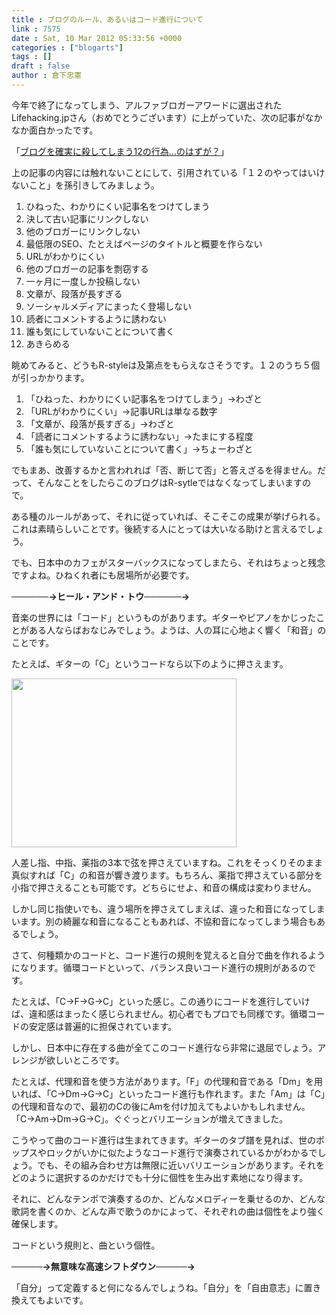 ```yaml
---
title : ブログのルール、あるいはコード進行について
link : 7575
date : Sat, 10 Mar 2012 05:33:56 +0000
categories : ["blogarts"]
tags : []
draft : false
author : 倉下忠憲
---
```



今年で終了になってしまう、アルファブロガーアワードに選出されたLifehacking.jpさん（おめでとうございます）に上がっていた、次の記事がなかなか面白かったです。

「<a href="http://lifehacking.jp/2012/03/12ways-to-kill-a-blog-or-not/">ブログを確実に殺してしまう12の行為…のはずが？</a>」

上の記事の内容には触れないことにして、引用されている「１２のやってはいけないこと」を孫引きしてみましょう。
<ol>
    <li>ひねった、わかりにくい記事名をつけてしまう</li>
    <li>決して古い記事にリンクしない</li>
    <li>他のブロガーにリンクしない</li>
    <li>最低限のSEO、たとえばページのタイトルと概要を作らない</li>
    <li>URLがわかりにくい</li>
    <li>他のブロガーの記事を剽窃する</li>
    <li>一ヶ月に一度しか投稿しない</li>
    <li>文章が、段落が長すぎる</li>
    <li>ソーシャルメディアにまったく登場しない</li>
    <li>読者にコメントするように誘わない</li>
    <li>誰も気にしていないことについて書く</li>
    <li>あきらめる</li>
</ol>

眺めてみると、どうもR-styleは及第点をもらえなさそうです。１２のうち５個が引っかかります。
<ol>
	<li>「ひねった、わかりにくい記事名をつけてしまう」→わざと</li>
	<li>「URLがわかりにくい」→記事URLは単なる数字</li>
	<li>「文章が、段落が長すぎる」→わざと</li>
	<li>「読者にコメントするように誘わない」→たまにする程度</li>
	<li>「誰も気にしていないことについて書く」→ちょーわざと</li>
</ol>


でもまあ、改善するかと言われれば「否、断じて否」と答えざるを得ません。だって、そんなことをしたらこのブログはR-sytleではなくなってしまいますので。

ある種のルールがあって、それに従っていれば、そこそこの成果が挙げられる。これは素晴らしいことです。後続する人にとっては大いなる助けと言えるでしょう。

でも、日本中のカフェがスターバックスになってしまたら、それはちょっと残念ですよね。ひねくれ者にも居場所が必要です。

<strong>──────→ヒール・アンド・トウ──────→</strong>

音楽の世界には「コード」というものがあります。ギターやピアノをかじったことがある人ならばおなじみでしょう。ようは、人の耳に心地よく響く「和音」のことです。

たとえば、ギターの「C」というコードなら以下のように押さえます。

<a href="https://rashita.net/blog/wp-content/uploads/2012/03/20120310133112.jpg"><img src="https://rashita.net/blog/wp-content/uploads/2012/03/20120310133112.jpg" alt="" title="20120310133112" width="360" height="270" class="alignnone size-full wp-image-7579" /></a>

人差し指、中指、薬指の3本で弦を押さえていますね。これをそっくりそのまま真似すれば「C」の和音が響き渡ります。もちろん、薬指で押さえている部分を小指で押さえることも可能です。どちらにせよ、和音の構成は変わりません。

しかし同じ指使いでも、違う場所を押さえてしまえば、違った和音になってしまいます。別の綺麗な和音になることもあれば、不協和音になってしまう場合もあるでしょう。

さて、何種類かのコードと、コード進行の規則を覚えると自分で曲を作れるようになります。循環コードといって、バランス良いコード進行の規則があるのです。

たとえば、「C→F→G→C」といった感じ。この通りにコードを進行していけば、違和感はまったく感じられません。初心者でもプロでも同様です。循環コードの安定感は普遍的に担保されています。

しかし、日本中に存在する曲が全てこのコード進行なら非常に退屈でしょう。アレンジが欲しいところです。

たとえば、代理和音を使う方法があります。「F」の代理和音である「Dm」を用いれば、「C→Dm→G→C」といったコード進行も作れます。また「Am」は「C」の代理和音なので、最初のCの後にAmを付け加えてもよいかもしれません。「C→Am→Dm→G→C」。ぐぐっとバリエーションが増えてきました。

こうやって曲のコード進行は生まれてきます。ギターのタブ譜を見れば、世のポップスやロックがいかに似たようなコード進行で演奏されているかがわかるでしょう。でも、その組み合わせ方は無限に近いバリエーションがあります。それをどのように選択するのかだけでも十分に個性を生み出す素地になり得ます。

それに、どんなテンポで演奏するのか、どんなメロディーを乗せるのか、どんな歌詞を書くのか、どんな声で歌うのかによって、それぞれの曲は個性をより強く確保します。

コードという規則と、曲という個性。

<strong>─────→無意味な高速シフトダウン─────→</strong>

「自分」って定義すると何になるんでしょうね。「自分」を「自由意志」に置き換えてもよいです。

